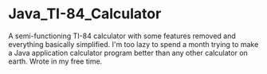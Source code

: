 # Java_TI-84_Calculator
A semi-functioning TI-84 calculator with some features removed and everything basically simplified. I'm too lazy to spend a month trying to make a Java application calculator program better than any other calculator on earth.  Wrote in my free time.
